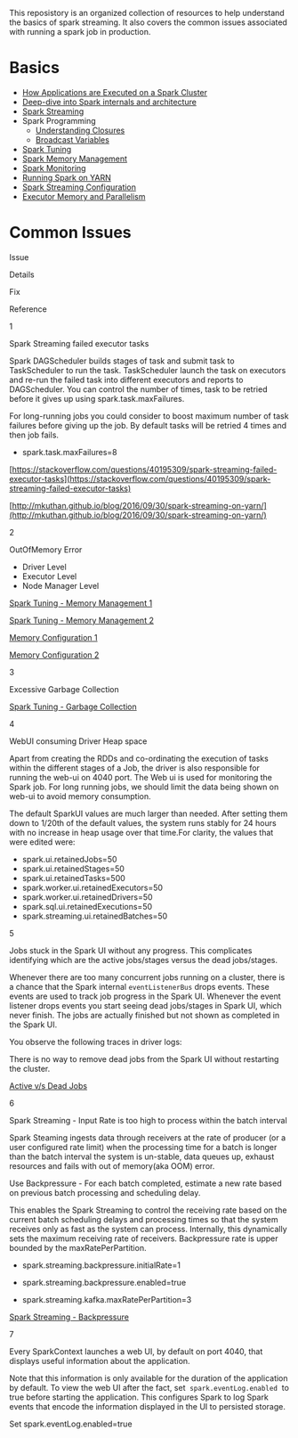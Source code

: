 This reposistory is an organized collection of resources to help understand the basics of spark streaming. 
It also covers the common issues associated with running a spark job in production.

Basics 
=======

  

*   [How Applications are Executed on a Spark Cluster](https://www.informit.com/articles/article.aspx?p=2928186)
*   [Deep-dive into Spark internals and architecture](https://www.freecodecamp.org/news/deep-dive-into-spark-internals-and-architecture-f6e32045393b/)
*   [Spark Streaming](https://jaceklaskowski.gitbooks.io/spark-streaming/)
*   Spark Programming
    *   [Understanding Closures](https://spark.apache.org/docs/2.2.0/rdd-programming-guide.html#understanding-closures-a-nameclosureslinka)
    *   [Broadcast Variables](https://spark.apache.org/docs/2.2.0/rdd-programming-guide.html#broadcast-variables)
*   [Spark Tuning](https://spark.apache.org/docs/latest/tuning.html)
*   [Spark Memory Management](https://spark.apache.org/docs/latest/tuning.html#memory-management-overview)
*   [Spark Monitoring](https://spark.apache.org/docs/latest/monitoring.html)
*   [Running Spark on YARN](http://spark.apache.org/docs/latest/running-on-yarn.html)
*   [Spark Streaming Configuration](https://spark.apache.org/docs/latest/configuration.html#spark-streaming)
*   [Executor Memory and Parallelism](https://blog.cloudera.com/how-to-tune-your-apache-spark-jobs-part-2/#:~:text=The%20cores%20property%20controls%20the,tasks%20at%20the%20same%20time.)  
      
      
    

Common Issues 
==============

  

  

Issue

Details

Fix

Reference

1

Spark Streaming failed executor tasks

Spark DAGScheduler builds stages of task and submit task to TaskScheduler to run the task. TaskScheduler launch the task on executors and re-run the failed task into different executors and reports to DAGScheduler. You can control the number of times, task to be retried before it gives up using spark.task.maxFailures.

  

For long-running jobs you could consider to boost maximum number of task failures before giving up the job. By default tasks will be retried 4 times and then job fails.

*   spark.task.maxFailures=8

[https://stackoverflow.com/questions/40195309/spark-streaming-failed-executor-tasks](https://stackoverflow.com/questions/40195309/spark-streaming-failed-executor-tasks)

[http://mkuthan.github.io/blog/2016/09/30/spark-streaming-on-yarn/](http://mkuthan.github.io/blog/2016/09/30/spark-streaming-on-yarn/)

2

OutOfMemory Error

*   Driver Level
*   Executor Level
*   Node Manager Level

  

  

[Spark Tuning - Memory Management 1](https://spark.apache.org/docs/latest/tuning.html#memory-management-overview)

[Spark Tuning - Memory Management 2](https://unraveldata.com/common-reasons-spark-applications-slow-fail-part-1/)

[Memory Configuration 1](https://spark.apache.org/docs/latest/configuration.html#application-properties)

[Memory Configuration 2](https://spark.apache.org/docs/latest/configuration.html#memory-management)

  

3

Excessive Garbage Collection

  

  

[Spark Tuning - Garbage Collection](https://unraveldata.com/common-failures-slowdowns-part-ii/)

4

WebUI consuming Driver Heap space

Apart from creating the RDDs and co-ordinating the execution of tasks within the different stages of a Job, the driver is also responsible for running the web-ui on 4040 port. The Web ui is used for monitoring the Spark job. For long running jobs, we should limit the data being shown on web-ui to avoid memory consumption.

The default SparkUI values are much larger than needed. After setting them down to 1/20th of the default values, the system runs stably for 24 hours with no increase in heap usage over that time.For clarity, the values that were edited were:

*   spark.ui.retainedJobs=50
*   spark.ui.retainedStages=50
*   spark.ui.retainedTasks=500
*   spark.worker.ui.retainedExecutors=50
*   spark.worker.ui.retainedDrivers=50
*   spark.sql.ui.retainedExecutions=50
*   spark.streaming.ui.retainedBatches=50

  

5

Jobs stuck in the Spark UI without any progress. This complicates identifying which are the active jobs/stages versus the dead jobs/stages.

Whenever there are too many concurrent jobs running on a cluster, there is a chance that the Spark internal `eventListenerBus` drops events. These events are used to track job progress in the Spark UI. Whenever the event listener drops events you start seeing dead jobs/stages in Spark UI, which never finish. The jobs are actually finished but not shown as completed in the Spark UI.

You observe the following traces in driver logs:

There is no way to remove dead jobs from the Spark UI without restarting the cluster. 

[Active v/s Dead Jobs](https://kb.databricks.com/jobs/active-vs-dead-jobs.html)

6

Spark Streaming - Input Rate is too high to process within the batch interval

  

  

Spark Steaming ingests data through receivers at the rate of producer (or a user configured rate limit) when the processing time for a batch is longer than the batch interval the system is un-stable, data queues up, exhaust resources and fails with out of memory(aka OOM) error.

Use Backpressure - For each batch completed, estimate a new rate based on previous batch processing and scheduling delay.

This enables the Spark Streaming to control the receiving rate based on the current batch scheduling delays and processing times so that the system receives only as fast as the system can process. Internally, this dynamically sets the maximum receiving rate of receivers. Backpressure rate is upper bounded by the maxRatePerPartition.

*   spark.streaming.backpressure.initialRate=1
*   spark.streaming.backpressure.enabled=true  
    
*   spark.streaming.kafka.maxRatePerPartition=3  
    

  

[Spark Streaming - Backpressure](https://www.linkedin.com/pulse/short-note-spark-streaming-backpressure-ram-ghadiyaram/)

7

Every SparkContext launches a web UI, by default on port 4040, that displays useful information about the application.

Note that this information is only available for the duration of the application by default. To view the web UI after the fact, set  `spark.eventLog.enabled`  to true before starting the application. This configures Spark to log Spark events that encode the information displayed in the UI to persisted storage.

Set spark.eventLog.enabled=true
